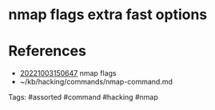 # nmap flags extra fast options

# References
- [20221003150647](/zet/20221003150647/README.md) nmap flags
- ~/kb/hacking/commands/nmap-command.md

Tags:
    #assorted #command #hacking #nmap
